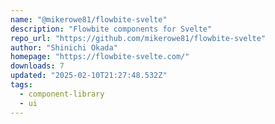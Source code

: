 ```yaml
---
name: "@mikerowe81/flowbite-svelte"
description: "Flowbite components for Svelte"
repo_url: "https://github.com/mikerowe81/flowbite-svelte"
author: "Shinichi Okada"
homepage: "https://flowbite-svelte.com/"
downloads: 7
updated: "2025-02-10T21:27:48.532Z"
tags: 
  - component-library
  - ui
---
```

